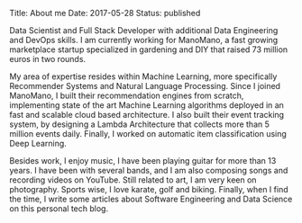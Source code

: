 Title: About me
Date: 2017-05-28
Status: published

Data Scientist and Full Stack Developer with additional Data Engineering and DevOps skills. I am currently working for ManoMano, a fast growing marketplace startup specialized in gardening and DIY that raised 73 million euros in two rounds.

My area of expertise resides within Machine Learning, more specifically Recommender Systems and Natural Language Processing. Since I joined ManoMano, I built their recommendation engines from scratch, implementing state of the art Machine Learning algorithms deployed in an fast and scalable cloud based architecture. I also built their event tracking system, by designing a Lambda Architecture that collects more than 5 million events daily. Finally, I worked on automatic item classification using Deep Learning.

Besides work, I enjoy music, I have been playing guitar for more than 13 years. I have been with several bands, and I am also composing songs and recording videos on YouTube. Still related to art, I am very keen on photography. Sports wise, I love karate, golf and biking. Finally, when I find the time, I write some articles about Software Engineering and Data Science on this personal tech blog.
